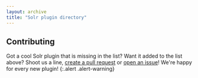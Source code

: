 ```yaml
---
layout: archive
title: "Solr plugin directory"
---
```


## Contributing

Got a cool Solr plugin that is missing in the list? Want it added to the list
above? Shoot us a line, [create a pull request](https://github.com/solr-cool/solr-cool.github.io/pulls)
or [open an issue](https://github.com/solr-cool/solr-cool.github.io/issues)! We're happy
for every new plugin!
{:.alert .alert-warning}

